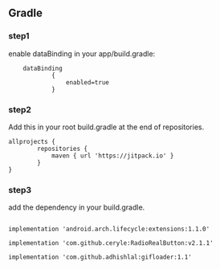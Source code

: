 

## Gradle

### step1

enable dataBinding in your app/build.gradle:

```
    dataBinding
            {
                enabled=true
            }
```


### step2

Add this in your root build.gradle at the end of repositories.

```
allprojects {
		repositories {
			maven { url 'https://jitpack.io' }
		}
}
```

### step3
add the dependency in your build.gradle.

```

implementation 'android.arch.lifecycle:extensions:1.1.0'
    
implementation 'com.github.ceryle:RadioRealButton:v2.1.1'

implementation 'com.github.adhishlal:gifloader:1.1'

```
